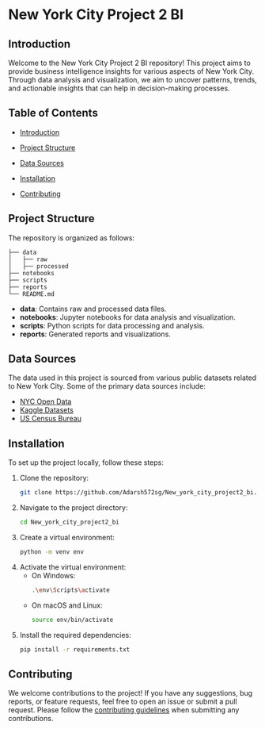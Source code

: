 # New York City Project 2 BI

## Introduction

Welcome to the New York City Project 2 BI repository! This project aims to provide business intelligence insights for various aspects of New York City. Through data analysis and visualization, we aim to uncover patterns, trends, and actionable insights that can help in decision-making processes.

## Table of Contents

- [Introduction](#introduction)
- [Project Structure](#project-structure)
- [Data Sources](#data-sources)
- [Installation](#installation)

- [Contributing](#contributing)


## Project Structure

The repository is organized as follows:

```
├── data
│   ├── raw
│   ├── processed
├── notebooks
├── scripts
├── reports
└── README.md
```

- **data**: Contains raw and processed data files.
- **notebooks**: Jupyter notebooks for data analysis and visualization.
- **scripts**: Python scripts for data processing and analysis.
- **reports**: Generated reports and visualizations.

## Data Sources

The data used in this project is sourced from various public datasets related to New York City. Some of the primary data sources include:

- [NYC Open Data](https://opendata.cityofnewyork.us/)
- [Kaggle Datasets](https://www.kaggle.com/datasets)
- [US Census Bureau](https://www.census.gov/)

## Installation

To set up the project locally, follow these steps:

1. Clone the repository:
   ```bash
   git clone https://github.com/Adarsh572sg/New_york_city_project2_bi.git
   ```
2. Navigate to the project directory:
   ```bash
   cd New_york_city_project2_bi
   ```
3. Create a virtual environment:
   ```bash
   python -m venv env
   ```
4. Activate the virtual environment:
   - On Windows:
     ```bash
     .\env\Scripts\activate
     ```
   - On macOS and Linux:
     ```bash
     source env/bin/activate
     ```
5. Install the required dependencies:
   ```bash
   pip install -r requirements.txt
   ```


## Contributing

We welcome contributions to the project! If you have any suggestions, bug reports, or feature requests, feel free to open an issue or submit a pull request. Please follow the [contributing guidelines](CONTRIBUTING.md) when submitting any contributions.
